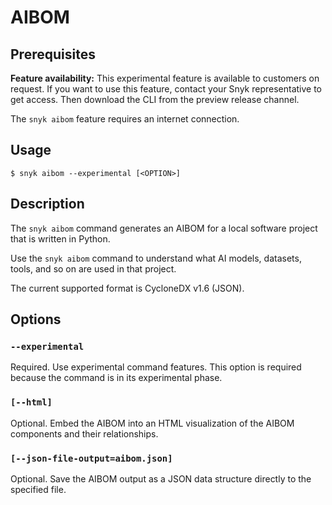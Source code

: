 # AIBOM

## Prerequisites

**Feature availability:** This experimental feature is available to customers on request. If you want to use this feature, contact your Snyk representative to get access. Then download the CLI from the preview release channel.

The `snyk aibom` feature requires an internet connection.

## Usage

`$ snyk aibom --experimental [<OPTION>]`

## Description

The `snyk aibom` command generates an AIBOM for a local software project that is written in Python.

Use the `snyk aibom` command to understand what AI models, datasets, tools, and so on are used in that project.

The current supported format is CycloneDX v1.6 (JSON).

## Options

### `--experimental`

Required. Use experimental command features. This option is required because the command is in its experimental phase.

### `[--html]`

Optional. Embed the AIBOM into an HTML visualization of the AIBOM components and their relationships.

### `[--json-file-output=aibom.json]`

Optional. Save the AIBOM output as a JSON data structure directly to the specified file.


